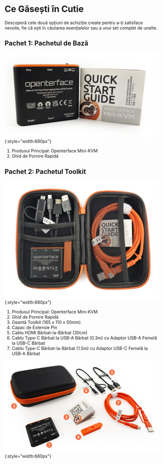 # Ce Găsești în Cutie

Descoperă cele două opțiuni de achiziție create pentru a-ți satisface nevoile, fie că ești în căutarea esențialelor sau a unui set complet de unelte.

## Pachet 1: Pachetul de Bază

![basic-pack](images/product/basic-with-maunal.jpg){:style="width:680px"}

1. Produsul Principal: Openterface Mini-KVM
2. Ghid de Pornire Rapidă

## Pachet 2: Pachetul Toolkit

![toolkit-open](images/product/toolkit-open.jpg){:style="width:680px"}

1. Produsul Principal: Openterface Mini-KVM
2. Ghid de Pornire Rapidă
3. Geantă Toolkit (165 x 110 x 50mm)
4. Capac de Extensie Pin
5. Cablu HDMI Bărbat-la-Bărbat (30cm)
6. Cablu Type-C Bărbat la USB-A Bărbat (0.3m) cu Adaptor USB-A Femelă la USB-C Bărbat
7. Cablu Type-C Bărbat-la-Bărbat (1.5m) cu Adaptor USB-C Femelă la USB-A Bărbat

![toolkit-parts-layout-2-numbers](images/product/toolkit-parts-layout-2-numbers.jpg){:style="width:680px"}